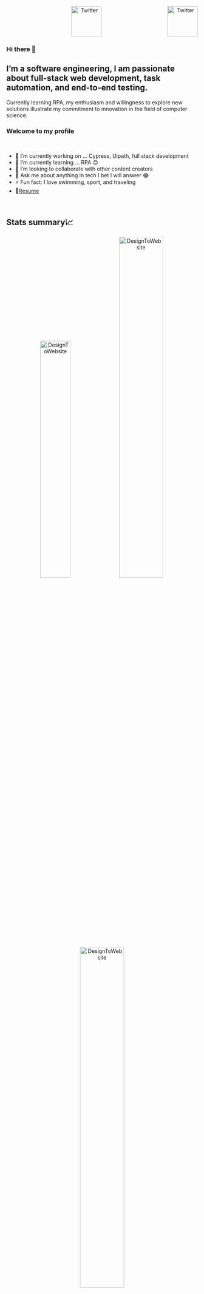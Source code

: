 <center><a href="https://essoussi-zineb.netlify.app/" target="_blank"><img src="https://github.com/DesignToWebsite/DesignToWebsite/assets/74991230/24ae64ba-c42d-473c-9f57-6c6da1b5f1d7" height="80px" width="80px" alt="Twitter" align="right"></a><a href="https://www.linkedin.com/in/zineb-essoussi/" target="_blank"><img src="https://cdn2.iconfinder.com/data/icons/social-media-2199/64/social_media_isometric_14-linkedin-512.png" height="80px" width="80px" alt="Twitter"></a></center>


### Hi there 👋
## I’m a software engineering, I am passionate about full-stack web development, task automation, and end-to-end testing.

Currently learning RPA, my enthusiasm and willingness to explore new solutions illustrate my commitment to innovation in the field of computer science.

### Welcome to my profile
<br>

- 🔭 I’m currently working on ... Cypress, Uipath, full stack development
- 🌱 I’m currently learning ... RPA 😊
- 👯 I’m looking to collaborate with other content creators
- 💬 Ask me about anything in tech I bet I will answer 😂
- ⚡ Fun fact: I love swimming, sport, and traveling
- 📝[Resume](https://zinebessoussi.netlify.app/assets/Automation_cv-Y2oLgayj.pdf)
<br>

## Stats summary📈

<p align="center">
<img width="40%" src="https://github-readme-stats.vercel.app/api/top-langs?username=DesignToWebsite&show_icons=true&theme=dracula&title_color=ff8000&text_color=ffffff&bg_color=6a6a6a&locale=en&layout=compact&hide_border=true" alt="DesignToWebsite" /> 
<img width="48%" src="https://github-readme-stats.vercel.app/api?username=DesignToWebsite&show_icons=true&theme=dracula&title_color=ff8000&text_color=ffffff&bg_color=6a6a6a&locale=en&hide_border=true" alt="DesignToWebsite" />
<img width="48%" src="https://github-readme-streak-stats.herokuapp.com/?user=larymak&theme=highcontrast&hide_border=true" alt="DesignToWebsite" />
</p>



## Connect with me 

[![twitter](https://user-images.githubusercontent.com/74991230/174493087-8a472f80-db6a-4acc-adf0-9c412ac89b24.png)](https://twitter.com/ZinebEsso)
[![facebook](https://user-images.githubusercontent.com/74991230/174493081-7fc1262f-26e7-4f82-b07b-bd9651be9d8e.png)](https://www.facebook.com/ess.zineb.3/)
[![linkedin](https://user-images.githubusercontent.com/74991230/174493085-5b6d8537-e4aa-4041-bbf8-b74702492acb.png)](https://www.linkedin.com/in/zineb-essoussi-5301581b6/)
[![fiverr](https://user-images.githubusercontent.com/74991230/174493137-b28c8106-2aa0-4003-b7b6-3728d7ac1acb.png)](https://fr.fiverr.com/zineb2003?up_rollout=true)
[![youtube](https://user-images.githubusercontent.com/74991230/174493132-d415b4fe-9e88-4ce1-8aa7-300639f1dcd3.png)
](https://www.youtube.com/channel/UCgxzCZU9lkcoygJ7IYkIIYg)

<br>

## Languages and Tools

![visual studio](https://user-images.githubusercontent.com/74991230/174493220-97bd16f2-7079-4f61-b3a4-d60f2fe17729.png)
![git](https://user-images.githubusercontent.com/74991230/174493221-818b663f-4cfc-4dd3-bacd-08ba060c8f75.png)
![sass](https://user-images.githubusercontent.com/74991230/174493222-cebd82be-4016-4d54-a8a4-32984cbb286f.png)
![javascript](https://user-images.githubusercontent.com/74991230/174493223-37ab05ba-bba9-4415-9d00-01f1b69481a9.png)
![css3](https://user-images.githubusercontent.com/74991230/174493224-dd5ad2f6-7309-4275-95ec-448428f2ef0a.png)
![html5](https://user-images.githubusercontent.com/74991230/174493225-78e6cdb7-c05a-4f70-b39f-c733700a27dc.png)
![bootstrap](https://user-images.githubusercontent.com/74991230/174493226-2e48d7ba-5a6e-496c-adad-eca4af8643a8.png)
![github](https://user-images.githubusercontent.com/74991230/174493135-094a1301-928c-4182-ad52-2931bd42b745.png)
<img alt="laravel_logo_logos_icon" src="https://github.com/DesignToWebsite/DesignToWebsite/assets/74991230/d9288913-1a51-4c28-8dd3-6338799e1297" width="50" />
<img alt="cypress" src="https://github.com/DesignToWebsite/DesignToWebsite/assets/74991230/46fd58ac-56d9-4fb7-a431-6017b71b181a" width="50" />
<img alt="php" src="https://github.com/DesignToWebsite/DesignToWebsite/assets/74991230/df0c751b-8c9e-456b-aa67-93068dcc7ce2" width="50" />
<img alt="php" src="https://github.com/DesignToWebsite/DesignToWebsite/assets/74991230/82317ee7-26e2-482a-b548-b0608b97e278" width="70" />

### Visitors counter 👁️‍:

![Visitor Count](https://profile-counter.glitch.me/DesignToWebsite/count.svg)

<!--

## LeetCode for lyfe! ([profile](https://leetcode.com/zineb_zineb))

[![Zineb's LeetCode stats](https://leetcode-stats-six.vercel.app/api?username=zineb_zineb)](https://github.com/KnlnKS/leetcode-stats)
-->
